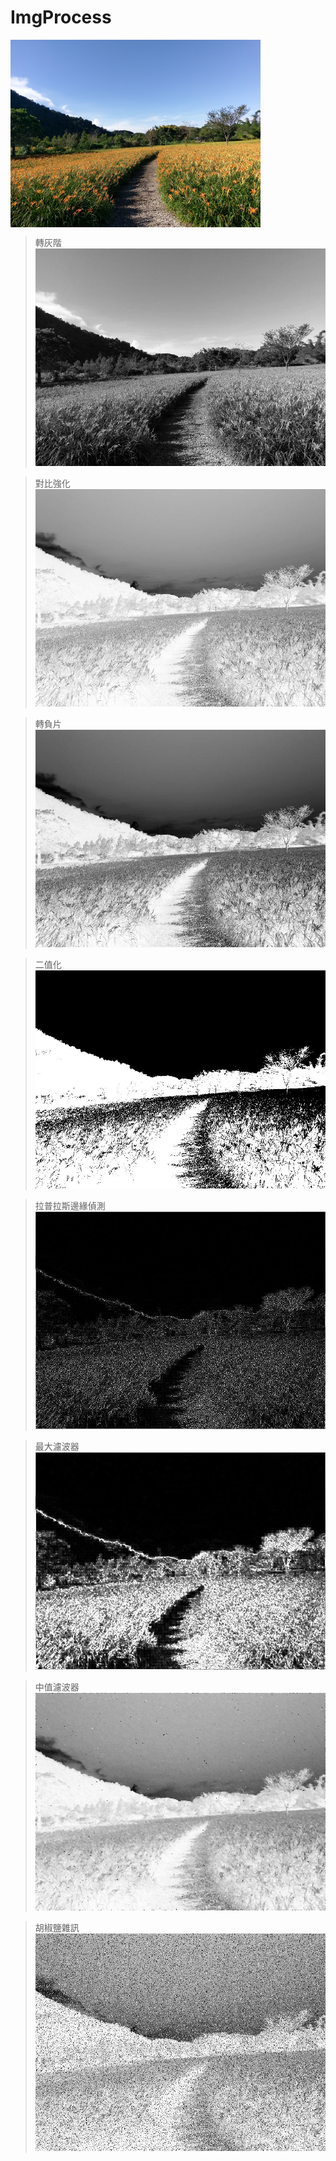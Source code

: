 # ImgProcess
<img src="https://github.com/Yen-Ray/ImageProcess/raw/master/IMAG.jpg" width = "400" height = "300" alt="" align=center />

>轉灰階
![2](https://github.com/Yen-Ray/ImageProcess/raw/master/IMAG_gray.jpg )

>對比強化
![3](https://github.com/Yen-Ray/ImageProcess/raw/master/IMAG_contrast0.5.jpg)

>轉負片
![4](https://github.com/Yen-Ray/ImageProcess/raw/master/IMAG_negative.jpg)

>二值化
![5](https://github.com/Yen-Ray/ImageProcess/raw/master/IMAG_binary.jpg)

>拉普拉斯邊緣偵測
![6](https://github.com/Yen-Ray/ImageProcess/raw/master/IMAG_laplacian.jpg)

>最大濾波器
![7](https://github.com/Yen-Ray/ImageProcess/raw/master/IMAG_maxfilter.jpg)

>中值濾波器
![8](https://github.com/Yen-Ray/ImageProcess/raw/master/IMAG_medianfilter.jpg)

>胡椒鹽雜訊
![9](https://github.com/Yen-Ray/ImageProcess/raw/master/IMAG_pepper.jpg)
